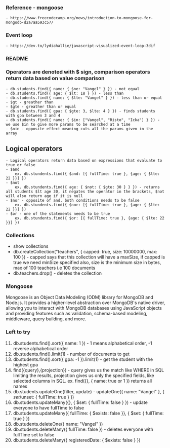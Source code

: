 ### Reference - mongoose

    - https://www.freecodecamp.org/news/introduction-to-mongoose-for-mongodb-d2a7aa593c57/

### Event loop

    - https://dev.to/lydiahallie/javascript-visualized-event-loop-3dif

### README

### Operators are denoted with $ sign, comparison operators return data based on value comparison

    - db.students.find({ name: { $ne: "Vangel" } }) - not equal
    - db.students.find({ age: { $lt: 18 } }) - less than
    - db.students.find({ name: { $lte: "Vangel" } }) - less than or equal
    - $gt - greather than
    - $gte - greather than or equal
    - db.students.find({ gpa: { $gte: 3, $lte: 4 } }) - finds students with gpa between 3 and 4
    - db.students.find({ name: { $in: ["Vangel", "Risto", "Icka"] } }) - we use $in to give more params to be searched at a time
    - $nin - opposite effect meaning cuts all the params given in the array

## Logical operators

    - Logical operators return data based on expressions that evaluate to true or false
    - $and
        ex. db.stundents.find({ $and: [{ fullTime: true }, {age: { $lte: 22 }}] })
    - $not
        ex. db.stundents.find({ age: { $not: { $gte: 30 } } }) - returns all students $lt age 30, it negates the operator in the brackets, $not will also return age if it is null
    - $nor - opposite of and, both conditions needs to be false
        ex. db.stundents.find({ $nor: [{ fullTime: true }, {age: { $lte: 22 }}] })
    - $or - one of the statements needs to be true
        ex. db.stundents.find({ $or: [{ fullTime: true }, {age: { $lte: 22 }}] })

### Collections

- show collections
- db.createCollection("teachers", { capped: true, size: 10000000, max: 100 }) - capped says that this collection will have a maxSize, if capped is true we need minSize specified also, size is the minimum size in bytes, max of 100 teachers i.e 100 documents
- db.teachers.drop() - deletes the collection

### Mongoose

Mongoose is an Object Data Modeling (ODM) library for MongoDB and Node.js.
It provides a higher-level abstraction over MongoDB's native driver,
allowing you to interact with MongoDB databases using JavaScript objects and providing
features such as validation, schema-based modeling, middleware,
query building, and more.

### Left to try

11. db.students.find().sort({ name: 1 }) - 1 means alphabetical order, -1 reverse alphabetical order
12. db.students.find().limit(1) - number of documents to get
13. db.students.find().sort({ gpa: -1 }).limit(1) - get the student with the highest gpa
14. find({query},{projection}) - query gives us the match like WHERE in SQL limiting the results, projection gives us only the specified fields, like selected columns in SQL. ex. find({}, { name: true or 1 }) returns all names
15. db.students.updateOne(filter, update) - updateOne({ name: "Vangel" }, { $set/$unset: { fullTime: true } })
16. db.students.updateMany({}, { $set: { fullTime: false } }) - update everyone to have fullTime to false
17. db.students.updateMany({ fullTime: { $exists: false }}, { $set: { fullTime: true } })
18. db.students.deleteOne({ name: "Vangel" })
19. db.students.deleteMany({ fullTime: false }) - deletes everyone with fullTime set to false
20. db.students.deleteMany({ registeredDate: { $exists: false } })
